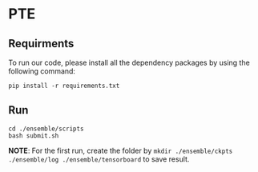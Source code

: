 # PTE

## Requirments
To run our code, please install all the dependency packages by using the following command:
```
pip install -r requirements.txt
```
## Run
```
cd ./ensemble/scripts
bash submit.sh
```
**NOTE**: For the first run, create the folder by `mkdir ./ensemble/ckpts ./ensemble/log ./ensemble/tensorboard` to save result.
